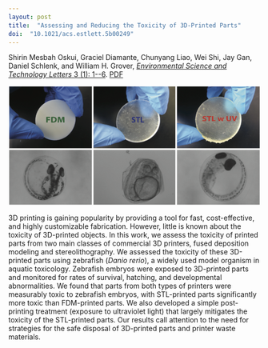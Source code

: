 ```yaml
---
layout: post
title:  "Assessing and Reducing the Toxicity of 3D-Printed Parts"
doi:  "10.1021/acs.estlett.5b00249"
---
```


Shirin Mesbah Oskui, Graciel Diamante, Chunyang Liao, Wei Shi, Jay Gan, Daniel Schlenk, and William H. Grover, [*Environmental Science and Technology Letters* 3 (1): 1--6](http://pubs.acs.org/doi/abs/10.1021/acs.estlett.5b00249).  [PDF](/assets/3d-tox.pdf)

<img src="/assets/3d-tox.png">

3D printing is gaining popularity by providing a tool for fast, cost-effective, and highly customizable fabrication. However, little is known about the toxicity of 3D-printed objects. In this work, we assess the toxicity of printed parts from two main classes of commercial 3D printers, fused deposition modeling and stereolithography. We assessed the toxicity of these 3D-printed parts using zebrafish (*Danio rerio*), a widely used model organism in aquatic toxicology. Zebrafish embryos were exposed to 3D-printed parts and monitored for rates of survival, hatching, and developmental abnormalities. We found that parts from both types of printers were measurably toxic to zebrafish embryos, with STL-printed parts significantly more toxic than FDM-printed parts. We also developed a simple post-printing treatment (exposure to ultraviolet light) that largely mitigates the toxicity of the STL-printed parts. Our results call attention to the need for strategies for the safe disposal of 3D-printed parts and printer waste materials.
